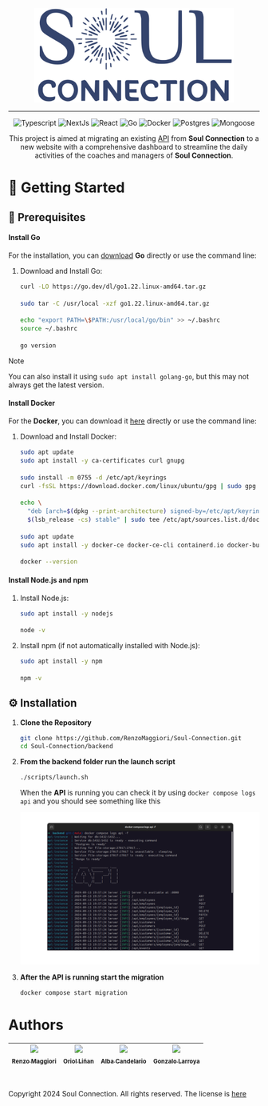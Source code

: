 <p align="center">
  <img src="./frontend/public/logoOK.svg?raw=true" width="400" alt="logo"/>
</p>

---

<p align="center">
  <img alt="Typescript" src="https://img.shields.io/badge/-TypeScript-black?style=for-the-badge&logoColor=white&logo=typescript&color=2F73BF">
  <img alt="NextJs" src="https://img.shields.io/badge/next.js-000000?style=for-the-badge&logo=nextdotjs&logoColor=white">
  <img alt="React" src="https://img.shields.io/badge/react-%2320232a.svg?style=for-the-badge&logo=react&logoColor=%2361DAFB">
  <img alt="Go" src="https://img.shields.io/badge/-Go-black?style=for-the-badge&logo=go&logoColor=white&color=2F73BF">
  <img alt="Docker" src="https://img.shields.io/badge/docker-%230db7ed.svg?style=for-the-badge&logo=docker&logoColor=white">
  <img alt="Postgres" src="https://img.shields.io/badge/postgresql-4169e1?style=for-the-badge&logo=postgresql&logoColor=white">
  <img alt="Mongoose" src="https://img.shields.io/badge/-MongoDB-black?style=for-the-badge&logoColor=white&logo=mongodb&color=127237">
</p>

<!-- [![Scrutinizer Code Quality](https://scrutinizer-ci.com/g/RenzoMaggiori/Soul-Connection/badges/quality-score.png?b=master)](https://scrutinizer-ci.com/g/aimeos/Soul-Connection/?branch=master) -->

<div align="center">

This project is aimed at migrating an existing [API](https://soul-connection.fr/docs#/) from **Soul Connection** to a new website with a comprehensive dashboard to streamline the daily activities of the coaches and managers of **Soul Connection**.

</div>



# 📖 Getting Started

## 📝 Prerequisites

#### Install Go
For the installation, you can [download](https://go.dev/doc/install) **Go** directly or use the command line:

1. Download and Install Go:

    ``` bash
    curl -LO https://go.dev/dl/go1.22.linux-amd64.tar.gz

    sudo tar -C /usr/local -xzf go1.22.linux-amd64.tar.gz
  
    echo "export PATH=\$PATH:/usr/local/go/bin" >> ~/.bashrc
    source ~/.bashrc
  
    go version
    ```

> [!Note]
>
> You can also install it using `sudo apt install golang-go`, but this may not always get the latest version.

#### Install Docker
For the **Docker**, you can download it [here](https://go.dev/doc/install) directly or use the command line:

1. Download and Install Docker:

    ``` bash
    sudo apt update
    sudo apt install -y ca-certificates curl gnupg
    
    sudo install -m 0755 -d /etc/apt/keyrings
    curl -fsSL https://download.docker.com/linux/ubuntu/gpg | sudo gpg --dearmor -o /etc/apt/keyrings/docker.gpg
    
    echo \
      "deb [arch=$(dpkg --print-architecture) signed-by=/etc/apt/keyrings/docker.gpg] https://download.docker.com/linux/ubuntu \
      $(lsb_release -cs) stable" | sudo tee /etc/apt/sources.list.d/docker.list > /dev/null
    
    sudo apt update
    sudo apt install -y docker-ce docker-ce-cli containerd.io docker-buildx-plugin docker-compose-plugin
    
    docker --version
    ```

#### Install Node.js and npm

1. Install Node.js:

    ``` bash
    sudo apt install -y nodejs
    
    node -v
    ```

2. Install npm (if not automatically installed with Node.js):
   
    ``` bash
    sudo apt install -y npm
    
    npm -v
    ```

## ⚙️ Installation

1. **Clone the Repository**

    ``` bash
    git clone https://github.com/RenzoMaggiori/Soul-Connection.git
    cd Soul-Connection/backend
    ```
2. **From the backend folder run the launch script**

    ``` bash
    ./scripts/launch.sh
    ```
    When the **API** is running you can check it by using `docker compose logs api` and you should see something like this

    <p align="center">
    <img alt="terminal" src="/frontend/public/teminal.png">
    </p>

3. **After the API is running start the migration**

    ``` bash
    docker compose start migration
    ```


# Authors

| [<img src="https://github.com/RenzoMaggiori.png?size=85" width=85><br><sub>Renzo Maggiori</sub>](https://github.com/RenzoMaggiori) | [<img src="https://github.com/oriollinan.png?size=85" width=85><br><sub>Oriol Liñan</sub>](https://github.com/oriollinan) | [<img src="https://github.com/AlbaCande.png?size=85" width=85><br><sub>Alba Candelario</sub>](https://github.com/AlbaCande) | [<img src="https://github.com/G0nzal0zz.png?size=85" width=85><br><sub>Gonzalo Larroya</sub>](https://github.com/G0nzal0zz) 
|:---:|:---:|:---:|:---:|

<br/>

Copyright 2024 Soul Connection. All rights reserved. The license is [here](/LICENSE)
